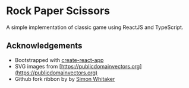# Rock Paper Scissors
A simple implementation of classic game using ReactJS and TypeScript.

## Acknowledgements 
* Bootstrapped with [create-react-app](https://github.com/facebook/create-react-app)
* SVG images from [https://publicdomainvectors.org](https://publicdomainvectors.org)
* Github fork ribbon by by [Simon Whitaker](http://simonwhitaker.github.io/github-fork-ribbon-css/)